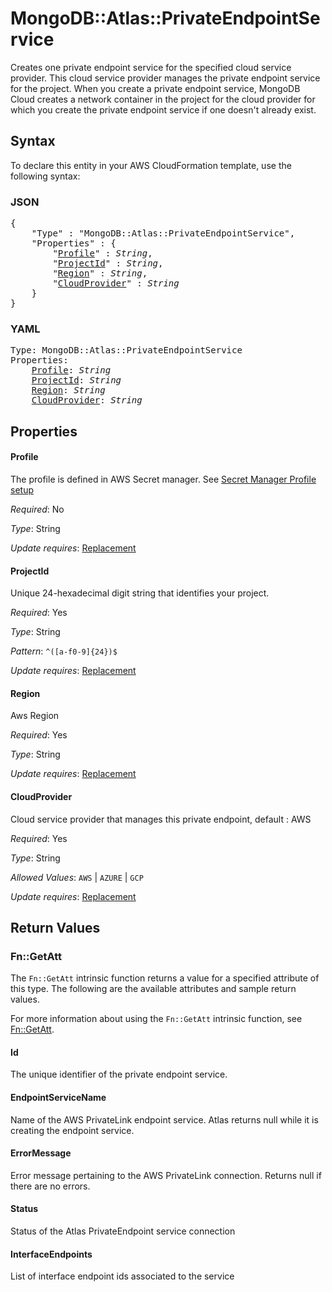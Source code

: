 # MongoDB::Atlas::PrivateEndpointService

Creates one private endpoint service for the specified cloud service provider. This cloud service provider manages the private endpoint service for the project. When you create a private endpoint service, MongoDB Cloud creates a network container in the project for the cloud provider for which you create the private endpoint service if one doesn't already exist.

## Syntax

To declare this entity in your AWS CloudFormation template, use the following syntax:

### JSON

<pre>
{
    "Type" : "MongoDB::Atlas::PrivateEndpointService",
    "Properties" : {
        "<a href="#profile" title="Profile">Profile</a>" : <i>String</i>,
        "<a href="#projectid" title="ProjectId">ProjectId</a>" : <i>String</i>,
        "<a href="#region" title="Region">Region</a>" : <i>String</i>,
        "<a href="#cloudprovider" title="CloudProvider">CloudProvider</a>" : <i>String</i>
    }
}
</pre>

### YAML

<pre>
Type: MongoDB::Atlas::PrivateEndpointService
Properties:
    <a href="#profile" title="Profile">Profile</a>: <i>String</i>
    <a href="#projectid" title="ProjectId">ProjectId</a>: <i>String</i>
    <a href="#region" title="Region">Region</a>: <i>String</i>
    <a href="#cloudprovider" title="CloudProvider">CloudProvider</a>: <i>String</i>
</pre>

## Properties

#### Profile

The profile is defined in AWS Secret manager. See [Secret Manager Profile setup](../../../examples/profile-secret.yaml)

_Required_: No

_Type_: String

_Update requires_: [Replacement](https://docs.aws.amazon.com/AWSCloudFormation/latest/UserGuide/using-cfn-updating-stacks-update-behaviors.html#update-replacement)

#### ProjectId

Unique 24-hexadecimal digit string that identifies your project.

_Required_: Yes

_Type_: String

_Pattern_: <code>^([a-f0-9]{24})$</code>

_Update requires_: [Replacement](https://docs.aws.amazon.com/AWSCloudFormation/latest/UserGuide/using-cfn-updating-stacks-update-behaviors.html#update-replacement)

#### Region

Aws Region

_Required_: Yes

_Type_: String

_Update requires_: [Replacement](https://docs.aws.amazon.com/AWSCloudFormation/latest/UserGuide/using-cfn-updating-stacks-update-behaviors.html#update-replacement)

#### CloudProvider

Cloud service provider that manages this private endpoint, default : AWS

_Required_: Yes

_Type_: String

_Allowed Values_: <code>AWS</code> | <code>AZURE</code> | <code>GCP</code>

_Update requires_: [Replacement](https://docs.aws.amazon.com/AWSCloudFormation/latest/UserGuide/using-cfn-updating-stacks-update-behaviors.html#update-replacement)

## Return Values

### Fn::GetAtt

The `Fn::GetAtt` intrinsic function returns a value for a specified attribute of this type. The following are the available attributes and sample return values.

For more information about using the `Fn::GetAtt` intrinsic function, see [Fn::GetAtt](https://docs.aws.amazon.com/AWSCloudFormation/latest/UserGuide/intrinsic-function-reference-getatt.html).

#### Id

The unique identifier of the private endpoint service.

#### EndpointServiceName

Name of the AWS PrivateLink endpoint service. Atlas returns null while it is creating the endpoint service.

#### ErrorMessage

Error message pertaining to the AWS PrivateLink connection. Returns null if there are no errors.

#### Status

Status of the Atlas PrivateEndpoint service connection

#### InterfaceEndpoints

List of interface endpoint ids associated to the service

